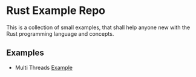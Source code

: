# Rust Example Repo
This is a collection of small examples, that shall help anyone new with the Rust programming language and concepts. 

## Examples

* Multi Threads [Example](multi_threads/Readme.md)